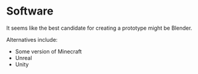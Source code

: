 # Software    

It seems like the best candidate for creating a prototype might be Blender.

Alternatives include:
- Some version of Minecraft
- Unreal
- Unity
